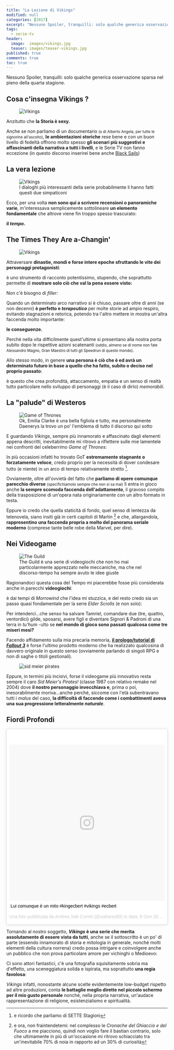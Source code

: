 ```yaml
---
title: "La Lezione di Vikings"
modified: null
categories: [2017]
excerpt: "Nessuno Spoiler, tranquilli: solo qualche generica osservazione sparsa nel pieno della quarta stagione."
tags:
  - serie-tv
header:  
  image:  images/vikings.jpg
  teaser: images/teaser-vikings.jpg
published: true
comments: true
toc: true
---
```


Nessuno Spoiler, tranquilli: solo qualche generica osservazione sparsa nel pieno della quarta stagione.

## Cosa c'insegna Vikings ?

<figure>
	<img src='http://thedockyards.com/wp-content/uploads/2015/08/Floki.jpg' alt='Vikings'>
</figure>

Anzitutto che **la Storia è sexy.**

Anche se non parliamo di un documentario <small>(o di Alberto Angela, per tutte le signorine all'ascolto)</small>, **le ambientazioni storiche** rese bene e con un buon livello di fedeltà offrono molto spesso **gli scenari più suggestivi e affascinanti della narrativa a tutti i livelli**, e le Serie TV non fanno eccezione (in questo discorso inserirei bene anche [Black Sails](/2014/black-sails-recensione/))

## La vera lezione

<figure>
	<img src='https://i.ytimg.com/vi/DpEZBz8ax2k/maxresdefault.jpg' alt='Vikings'>
	<figcaption>I dialoghi più interessanti della serie probabilmente li hanno fatti questi due simpaticoni</figcaption>
</figure>

Ecco, per una volta **non sono qui a scrivere recensioni o panoramiche varie**, m'interessava semplicemente sottolineare **un elemento fondamentale** che altrove viene fin troppo spesso trascurato:

**il _tempo_.**

## The Times They Are a-Changin'

<figure>
	<img src='https://media1.popsugar-assets.com/files/thumbor/BL52naGytxrIhwUTfpwfcUtWM6w/fit-in/1024x1024/filters:format_auto-!!-:strip_icc-!!-/2015/05/20/867/n/1922283/79c9b480_edit_img_cover_file_16548855_1432138964_V_featured/i/Vikings-TV-Show-Historically-Accurate.jpg' alt='Vikings'>
</figure>

Attraversare **dinastie, mondi e forse intere epoche sfruttando le vite dei personaggi protagonisti**: 

è uno strumento di racconto potentissimo, stupendo, che soprattutto permette di **mostrare solo ciò che val la pena essere visto:**

Non c'è bisogno di _filler_: 

Quando un determinato arco narrativo si è chiuso, passare oltre di anni (se non decenni) **è perfetto e _terapeutico_** per molte storie ad ampio respiro, evitando stagnazioni e retorica, potendo tra l'altro mettere in mostra un'altra faccenda molto importante:

**le conseguenze.**

Perché nella vita difficilmente quest'ultime si presentano alla nostra porta subito dopo le rispettive azioni scatenanti <small>(oddio, almeno se di nome non fate Alessandro Magno, Gran Maestro di tutti gli Speedrun di questo mondo)</small>.

Allo stesso modo, in genere **una persona è ciò che è ed avrà un determinato futuro in base a quello che ha fatto, subito o deciso nel proprio passato**: 

è questo che crea profondità, attaccamento, empatia e un senso di realtà tutto particolare nello sviluppo di personaggi (è il caso di dirlo) _memorabili_.

## La "palude" di Westeros

<figure>
	<img src='http://screencrush.com/442/files/2014/05/dae.jpg' alt='Game of Thrones'>
	<figcaption>Ok, Emilia Clarke è una bella figliola e tutto, ma personalmente Daenerys la trovo un po' l'emblema di tutto il discorso qui sotto</figcaption>
</figure>

E guardando _Vikings_, sempre più innamorato e affascinato dagli elementi appena descritti, inevitabilmente mi ritrovo a riflettere sulle mie lamentele nei confronti del celeberrimo _Game of Thrones_: 

In più occasioni infatti ho trovato GoT **estremamente stagnante o forzatamente veloce**, credo proprio per la necessità di dover condesare tutto (e niente) in un arco di tempo relativamente stretto [^got].

[^got]: e ricordo che parliamo di SETTE Stagioni

Ovviamente, oltre all'ovvietà del fatto che **parliamo di opere comunque parecchio diverse** <small>(specifichiamolo sempre che non si sa mai)</small> lì entra in gioco anche **la sempre scomoda faccenda dell'adattamento**, il gravoso compito della trasposizione di un'opera nata originariamente con un altro formato in testa. 

Eppure io credo che quella staticità di fondo, quel senso di lentezza da telenovela, siano insiti già in certi capitoli di Martin [^martin] e che, allargandola, **rappresentino una faccenda propria a molto del panorama seriale moderno** (comprese tante belle robe della Marvel, per dire).

[^martin]: e ora, non fraintendetemi: nel complesso le _Cronache del Ghiaccio e del Fuoco_ a me piacciono, quindi non voglio fare il bastian contrario, solo che ultimamente in più di un'occasione mi ritrovo schiacciato tra un'inevitabile 70% di noia in rapporto ad un 30% di curiosità

## Nei Videogame

<figure>
	<img src='https://i.ytimg.com/vi/StkuCe824dg/maxresdefault.jpg' alt='The Guild'>
	<figcaption>The Guild è una serie di videogiochi che non ho mai particolarmente apprezzato nelle meccaniche, ma che nel discorso-tempo ha sempre avuto le idee giuste</figcaption>
</figure>

Ragionandoci questa cosa del Tempo mi piacerebbe fosse più considerata anche in parecchi **videogiochi**: 

è dai tempi di _Morrowind_ che l'idea mi stuzzica, e del resto credo sia un passo quasi fondamentale per la serie _Elder Scrolls_ (e non solo):

Per intenderci...che senso ha salvare Tamriel, comandare due (tre, quattro, ventordici) gilde, sposarsi, avere figli e diventare Signori & Padroni di una terra in _tu'hum_ -ulto se **nel mondo di gioco sono passati qualcosa come tre miseri mesi?**

Facendo affidamento sulla mia precaria memoria, [**il prologo/tutorial di _Fallout 3_**](https://www.youtube.com/watch?v=edpptVPyAlI) è forse l'ultimo prodotto moderno che ha realizzato qualcosina di davvero originale in questo senso (ovviamente parlando di singoli RPG e non di saghe o titoli gestionali).

<figure>
	<img src='https://i.ytimg.com/vi/0G69uqelqss/maxresdefault.jpg' alt='sid meier pirates'>
</figure>

Eppure, in termini più incisivi, forse il videogame più innovativo resta sempre il caro _Sid Meier's Pirates!_ (classe 1987 con relativo remake nel 2004) dove **il nostro personaggio invecchiava e**, prima o poi, inesorabilmente moriva...anche perché, siccome con l'età subentravano tutti i _malus_ del caso, **la difficoltà di faccende come i combattimenti aveva una sua progressione letteralmente _naturale_**.

## Fiordi Profondi

<blockquote class="instagram-media" data-instgrm-captioned data-instgrm-version="7" style=" background:#FFF; border:0; border-radius:3px; box-shadow:0 0 1px 0 rgba(0,0,0,0.5),0 1px 10px 0 rgba(0,0,0,0.15); margin: 1px; max-width:658px; padding:0; width:99.375%; width:-webkit-calc(100% - 2px); width:calc(100% - 2px);"><div style="padding:8px;"> <div style=" background:#F8F8F8; line-height:0; margin-top:40px; padding:50.0% 0; text-align:center; width:100%;"> <div style=" background:url(data:image/png;base64,iVBORw0KGgoAAAANSUhEUgAAACwAAAAsCAMAAAApWqozAAAABGdBTUEAALGPC/xhBQAAAAFzUkdCAK7OHOkAAAAMUExURczMzPf399fX1+bm5mzY9AMAAADiSURBVDjLvZXbEsMgCES5/P8/t9FuRVCRmU73JWlzosgSIIZURCjo/ad+EQJJB4Hv8BFt+IDpQoCx1wjOSBFhh2XssxEIYn3ulI/6MNReE07UIWJEv8UEOWDS88LY97kqyTliJKKtuYBbruAyVh5wOHiXmpi5we58Ek028czwyuQdLKPG1Bkb4NnM+VeAnfHqn1k4+GPT6uGQcvu2h2OVuIf/gWUFyy8OWEpdyZSa3aVCqpVoVvzZZ2VTnn2wU8qzVjDDetO90GSy9mVLqtgYSy231MxrY6I2gGqjrTY0L8fxCxfCBbhWrsYYAAAAAElFTkSuQmCC); display:block; height:44px; margin:0 auto -44px; position:relative; top:-22px; width:44px;"></div></div> <p style=" margin:8px 0 0 0; padding:0 4px;"> <a href="https://www.instagram.com/p/BPAAwVXg_iY/" style=" color:#000; font-family:Arial,sans-serif; font-size:14px; font-style:normal; font-weight:normal; line-height:17px; text-decoration:none; word-wrap:break-word;" target="_blank">Lui comunque è un mito #kingecbert #vikings #ecbert</a></p> <p style=" color:#c9c8cd; font-family:Arial,sans-serif; font-size:14px; line-height:17px; margin-bottom:0; margin-top:8px; overflow:hidden; padding:8px 0 7px; text-align:center; text-overflow:ellipsis; white-space:nowrap;">Una foto pubblicata da Andrea Xab Corinti (@xabaras89) in data: <time style=" font-family:Arial,sans-serif; font-size:14px; line-height:17px;" datetime="2017-01-08T10:33:45+00:00">8 Gen 2017 alle ore 02:33 PST</time></p></div></blockquote> <script async defer src="//platform.instagram.com/en_US/embeds.js"></script>

Tornando al nostro soggetto, **_Vikings_ è una serie che merita assolutamente di essere vista da tutti**, anche se il sottoscritto è un po' di parte (essendo innamorato di storia e mitologia in generale, nonché molti elementi della cultura norrena) credo possa intrigare e coinvolgere anche un pubblico che non prova particolare amore per vichinghi o Medioevo:

Ci sono attori fantastici, c'è una fotografia squisitamente sobria ma d'effetto, una sceneggiatura solida e ispirata, ma soprattutto **una regia favolosa**: 

_Vikings_ infatti, nonostante alcune scelte evidentemente low-budget rispetto ad altre produzioni, conta **le battaglie meglio dirette nel piccolo schermo per il mio gusto personale** nonché, nella propria narrativa, un'audace rappresentazione di religione, esistenzialismo e spiritualità.